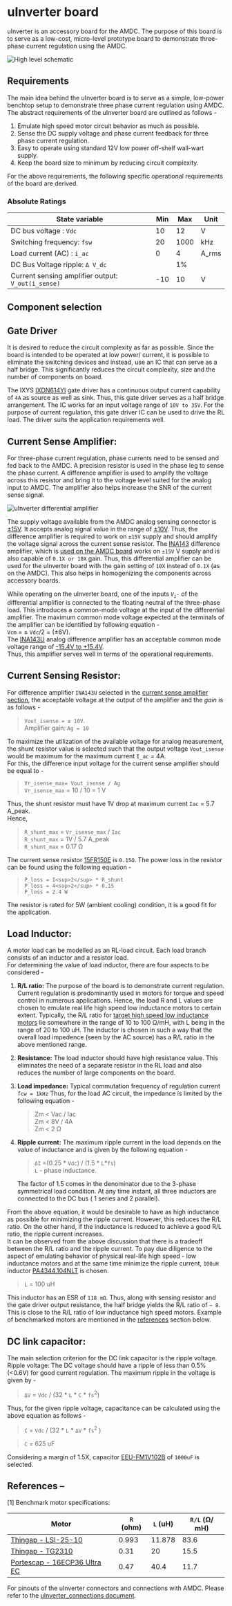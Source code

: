 
# uInverter board

uInverter is an accessory board for the AMDC. The purpose of this board is to serve as a low-cost, micro-level prototype board to demonstrate three-phase current regulation using the AMDC.  

![High level schematic](images/uInverter.svg)


## <a name="requirements"></a> Requirements 

The main idea behind the uInverter board is to serve as a simple, low-power benchtop setup to demonstrate three phase current regulation using AMDC. The abstract requirements of the uInverter board are outlined as follows -  
1. Emulate high speed motor circuit behavior as much as possible.  
2. Sense the DC supply voltage and phase current feedback for three phase current regulation.
3. Easy to operate using standard 12V low power off-shelf wall-wart supply.
4. Keep the board size to minimum by reducing circuit complexity. 

For the above requirements, the following specific operational requirements of the board are derived.

### Absolute Ratings
|  State variable     | Min   | Max	 | Unit |
| ------ | ----- | ----- | ---- |
| DC bus voltage : `Vdc` | 10 |12 | V |
| Switching frequency: `fsw` | 20 | 1000 | kHz
| Load current (AC) : `i_ac` | 0 | 4 | A_rms
| DC Bus Voltage ripple: `Δ V_dc` | | 1%|  
| Current sensing amplifier output: `V_out(i_sense)` | -10 | 10 | V   



## Component selection

## Gate Driver

It is desired to reduce the circuit complexity as far as possible. Since the board is intended to be operated at low power/ current, it is possible to eliminate the switching devices and instead, use an IC that can serve as a half bridge. This significantly reduces the circuit complexity, size and the number of components on board.   

The IXYS [IXDN614YI](https://www.digikey.com/en/products/detail/ixys-integrated-circuits-division/IXDN614YI/2424709?s=N4IgTCBcDaIJIA0AiA5AbARgCwE04gF0BfIA) gate driver has a continuous output current capability of `4A` as source as well as sink. Thus, this gate driver serves as a half bridge arrangement. The IC works for an input voltage range of `10V to 35V`. For the purpose of current regulation, this gate driver IC can be used to drive the RL load. The driver suits the application requirements well.

## <a name="diff_amplifier"></a> Current Sense Amplifier:
For three-phase current regulation, phase currents need to be sensed and fed back to the AMDC. A precision resistor is used in the phase leg to sense the phase current. A difference amplifier is used to amplify the voltage across this resistor and bring it to the voltage level suited for the analog input to AMDC. The amplifier also helps increase the SNR of the current sense signal.

![uInverter differential amplifier](images/uInverter_current_sense.svg)

The supply voltage available from the AMDC analog sensing connector is [±15V](https://github.com/Severson-Group/AMDC-Hardware/blob/develop/docs/Analog.md#analog-connectors). It accepts analog signal value in the range of [±10V](https://github.com/Severson-Group/AMDC-Hardware/blob/develop/docs/Analog.md#analog-connectors). 
Thus, the difference amplifier is required to work on `±15V` supply and should amplify the voltage signal across the current sense resistor.
The [INA143](https://github.com/Severson-Group/AMDC-Hardware/blob/develop/docs/Analog.md#difference-amplifiers) difference amplifier, which is [used on the AMDC board](https://github.com/Severson-Group/AMDC-Hardware/blob/develop/docs/Analog.md#difference-amplifiers) works on `±15V` V supply and is also capable of `0.1X or 10X` gain. Thus, this differential amplifier can be used for the uInverter board with the gain setting of `10X` instead of `0.1X` (as on the AMDC). This also helps in homogenizing the components across accessory boards.  

While operating on the uInverter board, one of the inputs _`V`<sub>`i`</sub>`-`_ of the differential amplifier is connected to the floating neutral of the three-phase load. This introduces a common-mode voltage at the input of the differential amplifier. The maximum common mode voltage expected at the terminals of the amplifier can be identified by following equation -   
`Vcm` = ± `Vdc`/2 = (±6V).  
The [INA143U](https://www.digikey.com/en/products/detail/texas-instruments/INA143U/301019) analog difference amplifier has an acceptable common mode voltage range of [-15.4V to +15.4V](https://www.ti.com/lit/ds/symlink/ina143.pdf?ts=1620670278256&ref_url=https%253A%252F%252Fwww.ti.com%252Fproduct%252FINA143).  
Thus, this amplifier serves well in terms of the operational requirements.


## Current Sensing Resistor:
For difference amplifier `INA143U` selected in the [current sense amplifier section](#diff_amplifier), the acceptable voltage at the output of the amplifier and the _gain_ is as follows - 
> `Vout_isense = ± 10V`.   
> Amplifier gain: `Ag = 10`

To maximize the utilization of the available voltage for analog measurement, the shunt resistor value is selected such that the output voltage `Vout_isense` would be maximum for the maximum current `I_ac` = 4A.  
For this, the difference input voltage for the current sense amplifier should be equal to -   
> `Vr_isense_max= Vout_isense / Ag`  
> `Vr_isense_max` = 10 / 10 = 1 V  

Thus, the shunt resistor must have 1V drop at maximum current `Iac` = 5.7 A_peak.  
Hence,  
>`R_shunt_max` = `Vr_isense_max` / `Iac`  
>`R_shunt_max` = 1V / 5.7 A_peak  
>`R_shunt_max` = 0.17 Ω  



 The current sense resistor [15FR150E](https://www.digikey.com/en/products/detail/ohmite/15FR150E/822919) is `0.15Ω`.
  The power loss in the resistor can be found using the following equation - 
 > `P_loss = I<sup>2</sup> * R_shunt`  
 > `P_loss = 4<sup>2</sup> * 0.15`  
 > `P_loss = 2.4 W`  

 The resistor is rated for 5W (ambient cooling) condition, it is a good fit for the application. 


## Load Inductor:
A motor load can be modelled as an RL-load circuit. Each load branch consists of an inductor and a resistor load.  
For determining the value of load inductor, there are four aspects to be considered -
1. **R/L ratio:** The purpose of the board is to demonstrate current regulation. Current regulation is predominantly used in motors for torque and speed control in numerous applications. Hence, the load R and L values are chosen to emulate real life high speed low inductance motors to certain extent. Typically, the R/L ratio for [target high speed low inductance motors](#ref) lie somewhere in the range of 10 to 100 Ω/mH, with L being in the range of 20 to 100 uH. The inductor is chosen in such a way that the overall load impedence (seen by the AC source) has a R/L ratio in the above mentioned range.
2. __Resistance:__ The load inductor should have high resistance value. This eliminates the need of a separate resistor in the RL load and also reduces the number of large components on the board.
3. __Load impedance:__
Typical commutation frequency of regulation current `fcw = 1kHz`
Thus, for the load AC circuit, the impedance is limited by the following equation -  
    >Zm < Vac / Iac  
    Zm < 8V / 4A  
    Zm < 2 Ω
4. __Ripple current:__
The maximum ripple current in the load depends on the value of inductance and is given by the following equation -  
    >`ΔI` =(0.25 * `Vdc`) / (1.5 * `L`*`fs`)  
    `L` - phase inductance.  

    The factor of 1.5 comes in the denominator due to the 3-phase symmetrical load condition. At any time instant, all three inductors are connected to the DC bus ( 1 series and 2 parallel).

  From the above equation, it would be desirable to have as high inductance as possible for minimizing the ripple current. However, this reduces the R/L ratio. On the other hand, if the inductance is reduced to achieve a good R/L ratio, the ripple current increases.   
  It can be observed from the above discussion that there is a tradeoff between the R/L ratio and the ripple current. To pay due diligence to the aspect of emulating behavior of physical real-life high speed - low inductance motors and at the same time minimize the ripple current, `100uH` inductor [PA4344.104NLT](https://www.digikey.com/en/products/detail/pulse-electronics-power/PA4344.104NLT/5436742) is chosen. 

 > `L` = 100 uH   

 This inductor has an ESR of `118 mΩ`. Thus, along with sensing resistor and the gate driver output resistance, the half bridge yields the R/L ratio of `~ 8`. This is  close to the R/L ratio of low inductance high speed motors. Example of benchmarked motors are mentioned in the [references](#ref) section below.


## DC link capacitor:
The main selection criterion for the DC link capacitor is the ripple voltage. 
Ripple voltage: The DC voltage should have a ripple of less than 0.5% (<0.6V) for good current regulation.
The maximum ripple in the voltage is given by -  

>`ΔV` = `Vdc` / (32 * `L` * `C` * `fs`<sup>2</sup>)   

Thus, for the given ripple voltage, capacitance can be calculated using the above equation as follows -  

>`C` = `Vdc` / (32 * `L` * `ΔV` * `fs`<sup>2</sup> )

>`C` = 625 uF  



Considering a margin of 1.5X, capacitor [EEU-FM1V102B](https://www.digikey.com/en/products/detail/panasonic-electronic-components/EEU-FM1V102B/6109617) of `1000uF` is selected.   


## <a name="ref"></a> References – 

[1] Benchmark motor specifications:  

| Motor                 | `R` (ohm) |  `L` (uH) | `R/L` (Ω/ mH) |
| -------               | ------- | ------- | ----------- |
| [Thingap - LSI-25-10](https://www.thingap.com/wp-content/uploads/2020/12/LSI-25-10-Datasheet-Rev_C.pdf)   | 0.993     | 11.878 | 83.6
| [Thingap - TG2310](https://www.thingap.com/wp-content/themes/ndic/pdf/TG2310.pdf)       | 0.31 | 20 | 15.5 |
| [Portescap - 16ECP36 Ultra EC](https://www.portescap.com/en/products/brushless-dc-motors/all-bldc-motors) | 0.47 | 40.4 | 11.7




For pinouts of the uInverter connectors and connections with AMDC. Please refer to the [uInverter_connections document](uInverter_connections.md).

